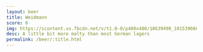 ```yaml
---
layout: beer
title: Weidmann
score: 6
img: https://scontent.xx.fbcdn.net/v/t1.0-0/p480x480/10639498_10153966658918745_2502060406104500926_n.jpg?oh=df6ea1678892853bbf001decc7aba4a1&oe=58DF7E13
desc: A little bit more malty than most German lagers
permalink: /beer/:title.html
---
```

